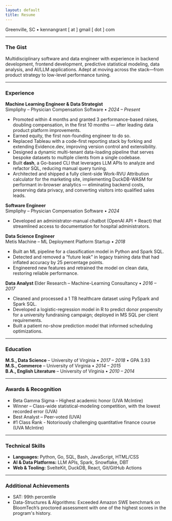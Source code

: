 ```yaml
---
layout: default
title: Resume
---
```


<style>
  h1 a {
    color: black; /* This specifically targets anchor tags inside h1 and sets their color */
    text-decoration: none; /* Optional: remove the underline if you don't want it */
  }

  /* You might also want to consider hover/active/visited states for the link */
  h1 a:hover {
    color: darkgray; /* Example: make it darker on hover */
  }

  h1 a:visited {
    color: black; /* Keep visited links black */
  }
</style>

Greenville, SC • kennangrant [ at ] gmail [ dot ] com

---

### The Gist
Multidisciplinary software and data engineer with experience in backend development, frontend development, predictive statistical modeling, data analysis, and AI/LLM applications. Adept at moving across the stack—from product strategy to low-level performance tuning.

---

### Experience

**Machine Learning Engineer & Data Strategist**  
Simpliphy – Physician Compensation Software • _2024 – Present_
- Promoted within 4 months and granted 3 performance-based raises, doubling compensation, in the first 10 months — after leading data product platform improvements.
- Earned equity, the first non-founding engineer to do so.
- Replaced Tableau with a code-first reporting stack by forking and extending Evidence.dev, improving version control and extensibility.
- Designed a dynamic multi-tenant data-loading pipeline that serves bespoke datasets to multiple clients from a single codebase.
- Built **dash**, a Go-based CLI that leverages LLM APIs to analyze and refactor SQL, reducing manual query tuning.
- Architected and shipped a fully client-side Work-RVU Attribution calculator for the marketing site, implementing DuckDB-WASM for performant in-browser analytics — eliminating backend costs, preserving data privacy, and converting visitors into qualified sales leads.

**Software Engineer**  
Simpliphy – Physician Compensation Software • _2024_
- Developed an administrator-manual chatbot (OpenAI API + React) that streamlined access to documentation for hospital administrators.

**Data Science Engineer**  
Metis Machine – ML Deployment Platform Startup • _2018_
- Built an ML pipeline for a classification model in Python and Spark SQL.
- Detected and removed a “future leak” in legacy training data that had inflated accuracy by 25 percentage points.
- Engineered new features and retrained the model on clean data, restoring reliable performance.

**Data Analyst**
Elder Research – Machine-Learning Consultancy • _2016 – 2017_
- Cleaned and processed a 1 TB healthcare dataset using PySpark and Spark SQL.
- Developed a logistic-regression model in R to predict donor propensity for a university fundraising campaign; deployed in MS SQL per client requirements.
- Built a patient no-show prediction model that informed scheduling optimizations.

---

### Education
**M.S., Data Science** – University of Virginia • _2017 – 2018_ • GPA 3.93  
**M.S., Commerce** – University of Virginia • _2014 – 2015_  
**B.A., English Literature** – University of Virginia • _2010 – 2014_

---

### Awards & Recognition
- Beta Gamma Sigma – Highest academic honor (UVA McIntire)
- Winner – Class-wide statistical-modeling competition, with the lowest recorded error (UVA)
- Best Analyst – Peer-voted (UVA)
- #1 Class Rank - Notoriously challenging quantitative finance course (UVA McIntire)

---

### Technical Skills
- **Languages:** Python, Go, SQL, Bash, JavaScript, HTML/CSS
- **AI & Data Platforms:** LLM APIs, Spark, Snowflake, DBT
- **Web & Tooling:** SvelteKit, DuckDB, React, Git/GitHub Actions

---

### Additional Achievements
- SAT: 99th percentile
- Data-Structures & Algorithms: Exceeded Amazon SWE benchmark on BloomTech’s proctored assessment with one of the highest scores in the program's history.
